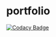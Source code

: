 # portfolio
[![Codacy Badge](https://api.codacy.com/project/badge/Grade/e82e13616213466bbe93c35e1c70b8aa)](https://app.codacy.com/app/trudyga/portfolio?utm_source=github.com&utm_medium=referral&utm_content=trudyga/portfolio&utm_campaign=Badge_Grade_Dashboard)